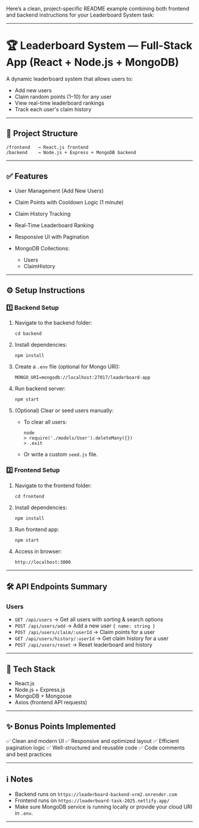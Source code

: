 Here’s a clean, project-specific README example combining both frontend and backend instructions for your Leaderboard System task:

---

# 🏆 Leaderboard System — Full-Stack App (React + Node.js + MongoDB)

A dynamic leaderboard system that allows users to:

* Add new users
* Claim random points (1–10) for any user
* View real-time leaderboard rankings
* Track each user's claim history

---

## 📁 Project Structure

```
/frontend   → React.js frontend
/backend    → Node.js + Express + MongoDB backend
```

---

## ✅ Features

* User Management (Add New Users)
* Claim Points with Cooldown Logic (1 minute)
* Claim History Tracking
* Real-Time Leaderboard Ranking
* Responsive UI with Pagination
* MongoDB Collections:

  * Users
  * ClaimHistory

---

## ⚙️ Setup Instructions

### 1️⃣ Backend Setup

1. Navigate to the backend folder:

   ```
   cd backend
   ```

2. Install dependencies:

   ```
   npm install
   ```

3. Create a `.env` file (optional for Mongo URI):

   ```
   MONGO_URI=mongodb://localhost:27017/leaderboard-app
   ```

4. Run backend server:

   ```
   npm start
   ```

5. (Optional) Clear or seed users manually:

   * To clear all users:

     ```
     node
     > require('./models/User').deleteMany({})
     > .exit
     ```
   * Or write a custom `seed.js` file.

### 2️⃣ Frontend Setup

1. Navigate to the frontend folder:

   ```
   cd frontend
   ```

2. Install dependencies:

   ```
   npm install
   ```

3. Run frontend app:

   ```
   npm start
   ```

4. Access in browser:

   ```
   http://localhost:3000
   ```

---

## 🛠️ API Endpoints Summary

### Users

* `GET /api/users` → Get all users with sorting & search options
* `POST /api/users/add` → Add a new user `{ name: string }`
* `POST /api/users/claim/:userId` → Claim points for a user
* `GET /api/users/history/:userId` → Get claim history for a user
* `POST /api/users/reset` → Reset leaderboard and history

---

## 🎨 Tech Stack

* React.js
* Node.js + Express.js
* MongoDB + Mongoose
* Axios (frontend API requests)

---

## ✨ Bonus Points Implemented

✅ Clean and modern UI
✅ Responsive and optimized layout
✅ Efficient pagination logic
✅ Well-structured and reusable code
✅ Code comments and best practices

---

## ℹ️ Notes

* Backend runs on `https://leaderboard-backend-vrm2.onrender.com`
* Frontend runs on `https://leaderboard-task-2025.netlify.app/`
* Make sure MongoDB service is running locally or provide your cloud URI in `.env`.

---
